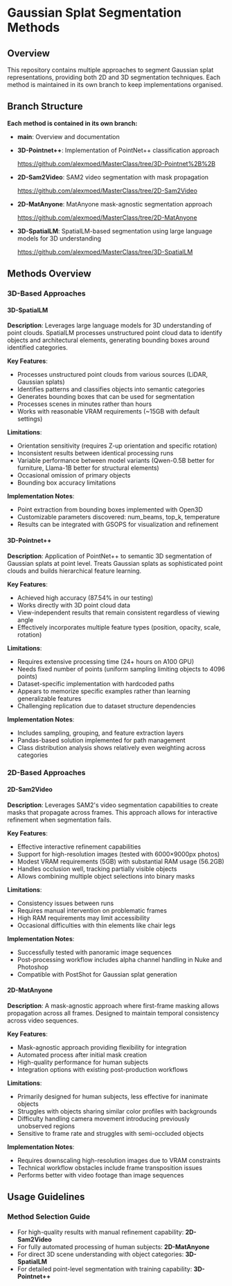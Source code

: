 # Gaussian Splat Segmentation Methods

## Overview

This repository contains multiple approaches to segment Gaussian splat representations, providing both 2D and 3D segmentation techniques. Each method is maintained in its own branch to keep implementations organised.

## Branch Structure

**Each method is contained in its own branch:**

- **main**: Overview and documentation

- **3D-Pointnet++**: Implementation of PointNet++ classification approach
  
  https://github.com/alexmoed/MasterClass/tree/3D-Pointnet%2B%2B

- **2D-Sam2Video**: SAM2 video segmentation with mask propagation
 
   https://github.com/alexmoed/MasterClass/tree/2D-Sam2Video

- **2D-MatAnyone**: MatAnyone mask-agnostic segmentation approach
  
   https://github.com/alexmoed/MasterClass/tree/2D-MatAnyone

- **3D-SpatialLM**: SpatialLM-based segmentation using large language models for 3D understanding
 
   https://github.com/alexmoed/MasterClass/tree/3D-SpatialLM


## Methods Overview

### 3D-Based Approaches

#### 3D-SpatialLM
**Description**: Leverages large language models for 3D understanding of point clouds. SpatialLM processes unstructured point cloud data to identify objects and architectural elements, generating bounding boxes around identified categories.

**Key Features**:
- Processes unstructured point clouds from various sources (LiDAR, Gaussian splats)
- Identifies patterns and classifies objects into semantic categories
- Generates bounding boxes that can be used for segmentation
- Processes scenes in minutes rather than hours
- Works with reasonable VRAM requirements (~15GB with default settings)

**Limitations**:
- Orientation sensitivity (requires Z-up orientation and specific rotation)
- Inconsistent results between identical processing runs
- Variable performance between model variants (Qwen-0.5B better for furniture, Llama-1B better for structural elements)
- Occasional omission of primary objects
- Bounding box accuracy limitations

**Implementation Notes**:
- Point extraction from bounding boxes implemented with Open3D
- Customizable parameters discovered: num_beams, top_k, temperature
- Results can be integrated with GSOPS for visualization and refinement

#### 3D-Pointnet++
**Description**: Application of PointNet++ to semantic 3D segmentation of Gaussian splats at point level. Treats Gaussian splats as sophisticated point clouds and builds hierarchical feature learning.

**Key Features**:
- Achieved high accuracy (87.54% in our testing)
- Works directly with 3D point cloud data
- View-independent results that remain consistent regardless of viewing angle
- Effectively incorporates multiple feature types (position, opacity, scale, rotation)

**Limitations**:
- Requires extensive processing time (24+ hours on A100 GPU)
- Needs fixed number of points (uniform sampling limiting objects to 4096 points)
- Dataset-specific implementation with hardcoded paths
- Appears to memorize specific examples rather than learning generalizable features
- Challenging replication due to dataset structure dependencies

**Implementation Notes**:
- Includes sampling, grouping, and feature extraction layers
- Pandas-based solution implemented for path management
- Class distribution analysis shows relatively even weighting across categories

### 2D-Based Approaches

#### 2D-Sam2Video
**Description**: Leverages SAM2's video segmentation capabilities to create masks that propagate across frames. This approach allows for interactive refinement when segmentation fails.

**Key Features**:
- Effective interactive refinement capabilities
- Support for high-resolution images (tested with 6000×9000px photos)
- Modest VRAM requirements (5GB) with substantial RAM usage (56.2GB)
- Handles occlusion well, tracking partially visible objects
- Allows combining multiple object selections into binary masks

**Limitations**:
- Consistency issues between runs
- Requires manual intervention on problematic frames
- High RAM requirements may limit accessibility
- Occasional difficulties with thin elements like chair legs

**Implementation Notes**:
- Successfully tested with panoramic image sequences
- Post-processing workflow includes alpha channel handling in Nuke and Photoshop
- Compatible with PostShot for Gaussian splat generation

#### 2D-MatAnyone
**Description**: A mask-agnostic approach where first-frame masking allows propagation across all frames. Designed to maintain temporal consistency across video sequences.

**Key Features**:
- Mask-agnostic approach providing flexibility for integration
- Automated process after initial mask creation
- High-quality performance for human subjects
- Integration options with existing post-production workflows

**Limitations**:
- Primarily designed for human subjects, less effective for inanimate objects
- Struggles with objects sharing similar color profiles with backgrounds
- Difficulty handling camera movement introducing previously unobserved regions
- Sensitive to frame rate and struggles with semi-occluded objects

**Implementation Notes**:
- Requires downscaling high-resolution images due to VRAM constraints
- Technical workflow obstacles include frame transposition issues
- Performs better with video footage than image sequences

## Usage Guidelines

### Method Selection Guide
- For high-quality results with manual refinement capability: **2D-Sam2Video**
- For fully automated processing of human subjects: **2D-MatAnyone**
- For direct 3D scene understanding with object categories: **3D-SpatialLM**
- For detailed point-level segmentation with training capability: **3D-Pointnet++**
